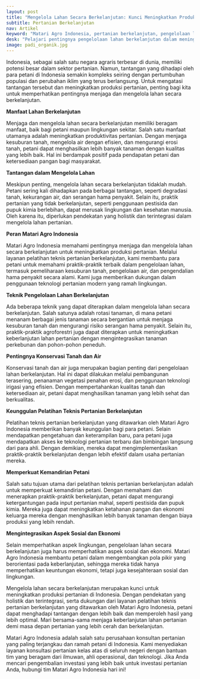 ```yaml
---
layout: post
title: "Mengelola Lahan Secara Berkelanjutan: Kunci Meningkatkan Produksi Pertanian Indonesia"
subtitle: Pertanian Berkelanjutan
nav: Artikel
keyword: "Matari Agro Indonesia, pertanian berkelanjutan, pengelolaan lahan, pelatihan teknis pertanian, keberlanjutan pertanian"
desk: "Pelajari pentingnya pengelolaan lahan berkelanjutan dalam meningkatkan produksi pertanian di Indonesia, dengan bimbingan Matari Agro Indonesia"
image: padi_organik.jpg
---
```


Indonesia, sebagai salah satu negara agraris terbesar di dunia, memiliki potensi besar dalam sektor pertanian. Namun, tantangan yang dihadapi oleh para petani di Indonesia semakin kompleks seiring dengan pertumbuhan populasi dan perubahan iklim yang terus berlangsung. Untuk mengatasi tantangan tersebut dan meningkatkan produksi pertanian, penting bagi kita untuk memperhatikan pentingnya menjaga dan mengelola lahan secara berkelanjutan.

**Manfaat Lahan Berkelanjutan**

Menjaga dan mengelola lahan secara berkelanjutan memiliki beragam manfaat, baik bagi petani maupun lingkungan sekitar. Salah satu manfaat utamanya adalah meningkatkan produktivitas pertanian. Dengan menjaga kesuburan tanah, mengelola air dengan efisien, dan mengurangi erosi tanah, petani dapat menghasilkan lebih banyak tanaman dengan kualitas yang lebih baik. Hal ini berdampak positif pada pendapatan petani dan ketersediaan pangan bagi masyarakat.

**Tantangan dalam Mengelola Lahan**

Meskipun penting, mengelola lahan secara berkelanjutan tidaklah mudah. Petani sering kali dihadapkan pada berbagai tantangan, seperti degradasi tanah, kekurangan air, dan serangan hama penyakit. Selain itu, praktik pertanian yang tidak berkelanjutan, seperti penggunaan pestisida dan pupuk kimia berlebihan, dapat merusak lingkungan dan kesehatan manusia. Oleh karena itu, diperlukan pendekatan yang holistik dan terintegrasi dalam mengelola lahan pertanian.

**Peran Matari Agro Indonesia**

Matari Agro Indonesia memahami pentingnya menjaga dan mengelola lahan secara berkelanjutan untuk meningkatkan produksi pertanian. Melalui layanan pelatihan teknis pertanian berkelanjutan, kami membantu para petani untuk memahami praktik-praktik terbaik dalam pengelolaan lahan, termasuk pemeliharaan kesuburan tanah, pengelolaan air, dan pengendalian hama penyakit secara alami. Kami juga memberikan dukungan dalam penggunaan teknologi pertanian modern yang ramah lingkungan.

**Teknik Pengelolaan Lahan Berkelanjutan**

Ada beberapa teknik yang dapat diterapkan dalam mengelola lahan secara berkelanjutan. Salah satunya adalah rotasi tanaman, di mana petani menanam berbagai jenis tanaman secara bergantian untuk menjaga kesuburan tanah dan mengurangi risiko serangan hama penyakit. Selain itu, praktik-praktik agroforestri juga dapat diterapkan untuk meningkatkan keberlanjutan lahan pertanian dengan mengintegrasikan tanaman perkebunan dan pohon-pohon peneduh.

**Pentingnya Konservasi Tanah dan Air**

Konservasi tanah dan air juga merupakan bagian penting dari pengelolaan lahan berkelanjutan. Hal ini dapat dilakukan melalui pembangunan terasering, penanaman vegetasi penahan erosi, dan penggunaan teknologi irigasi yang efisien. Dengan mempertahankan kualitas tanah dan ketersediaan air, petani dapat menghasilkan tanaman yang lebih sehat dan berkualitas.

**Keunggulan Pelatihan Teknis Pertanian Berkelanjutan**

Pelatihan teknis pertanian berkelanjutan yang ditawarkan oleh Matari Agro Indonesia memberikan banyak keunggulan bagi para petani. Selain mendapatkan pengetahuan dan keterampilan baru, para petani juga mendapatkan akses ke teknologi pertanian terbaru dan bimbingan langsung dari para ahli. Dengan demikian, mereka dapat mengimplementasikan praktik-praktik berkelanjutan dengan lebih efektif dalam usaha pertanian mereka.

**Memperkuat Kemandirian Petani**

Salah satu tujuan utama dari pelatihan teknis pertanian berkelanjutan adalah untuk memperkuat kemandirian petani. Dengan memahami dan menerapkan praktik-praktik berkelanjutan, petani dapat mengurangi ketergantungan pada input pertanian mahal, seperti pestisida dan pupuk kimia. Mereka juga dapat meningkatkan ketahanan pangan dan ekonomi keluarga mereka dengan menghasilkan lebih banyak tanaman dengan biaya produksi yang lebih rendah.

**Mengintegrasikan Aspek Sosial dan Ekonomi**

Selain memperhatikan aspek lingkungan, pengelolaan lahan secara berkelanjutan juga harus memperhatikan aspek sosial dan ekonomi. Matari Agro Indonesia membantu petani dalam mengembangkan pola pikir yang berorientasi pada keberlanjutan, sehingga mereka tidak hanya memperhatikan keuntungan ekonomi, tetapi juga kesejahteraan sosial dan lingkungan.

Mengelola lahan secara berkelanjutan merupakan kunci untuk meningkatkan produksi pertanian di Indonesia. Dengan pendekatan yang holistik dan terintegrasi, serta dukungan dari layanan pelatihan teknis pertanian berkelanjutan yang ditawarkan oleh Matari Agro Indonesia, petani dapat menghadapi tantangan dengan lebih baik dan memperoleh hasil yang lebih optimal. Mari bersama-sama menjaga keberlanjutan lahan pertanian demi masa depan pertanian yang lebih cerah dan berkelanjutan.

Matari Agro Indonesia adalah salah satu perusahaan konsultan pertanian yang paling terjangkau dan ramah petani di Indonesia. Kami menyediakan layanan konsultasi pertanian kelas atas di seluruh negeri dengan bantuan tim yang beragam dari ilmuwan, ahli operasional, dan teknologi. Jika Anda mencari pengembalian investasi yang lebih baik untuk investasi pertanian Anda, hubungi tim Matari Agro Indonesia hari ini!
